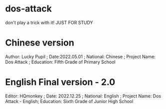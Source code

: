 # dos-attack
don't play a trick with it! JUST FOR STUDY

# Chinese version
Author: Lucky Pupil ;
Date:2022.05.01 ;
National: Chinese ;
Project Name: Dos Attack ;
Education: Fifth Grade of Primary School

# English Final version - 2.0
Editor: HQmonkey ;
Date: 2022.12.25 ;
National: English ;
Project Name: Dos Attack - English;
Education: Sixth Grade of Junior High School
